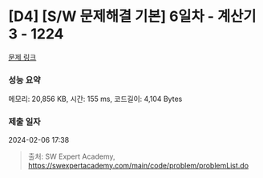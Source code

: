 # [D4] [S/W 문제해결 기본] 6일차 - 계산기3 - 1224 

[문제 링크](https://swexpertacademy.com/main/code/problem/problemDetail.do?contestProbId=AV14tDX6AFgCFAYD) 

### 성능 요약

메모리: 20,856 KB, 시간: 155 ms, 코드길이: 4,104 Bytes

### 제출 일자

2024-02-06 17:38



> 출처: SW Expert Academy, https://swexpertacademy.com/main/code/problem/problemList.do